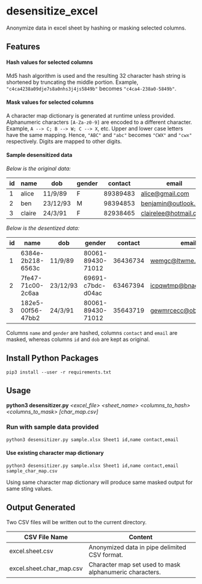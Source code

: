 # desensitize_excel
Anonymize data in excel sheet by hashing or masking selected columns. 


## Features

#### Hash values for selected columns
Md5 hash algorithm is used and the resulting 32 character hash string is shortened by truncating the middle portion. Example, `"c4ca4238a09dje7s8a0nhs3j4js5849b"` becomes `"c4ca4-238a0-5849b"`.

#### Mask values for selected columns
A character map dictionary is generated at runtime unless provided. Alphanumeric characters `[A-Za-z0-9]` are encoded to a different character. Example, `A --> C; B --> W; C --> X`, etc. Upper and lower case letters have the same mapping. Hence, `"ABC"` and `"abc"` becomes `"CWX"` and `"cwx"` respectively.  Digits are mapped to other digits.

#### Sample desensitized data

_Below is the original data:_

id | name | dob | gender | contact | email
-- | -- | -- | -- | -- | --
1 | alice | 11/9/89 | F | 89389483 | alice@gmail.com
2 | ben | 23/12/93 | M | 98394853 | benjamin@outlook.com
3 | claire | 24/3/91 | F | 82938465 | clairelee@hotmail.com

_Below is the desentized data:_

id | name | dob | gender | contact | email
-- | -- | -- | -- | -- | --
1 | 6384e-2b218-6563c | 11/9/89 | 80061-89430-71012 | 36436734 | wemgc@ltwme.gbt
2 | 7fe47-71c00-2c6aa | 23/12/93 | 69691-c7bdc-d04ac | 63467394 | icpqwtmp@bnaebbd.gbt
3 | 182e5-00f56-47bb2 | 24/3/91 | 80061-89430-71012 | 35643719 | gewmrcecc@obatwme.gbt

Columns `name` and `gender` are hashed, columns `contact` and `email` are masked, whereas columns `id` and `dob` are kept as original.


## Install Python Packages
```
pip3 install --user -r requirements.txt
```


## Usage

**python3 desensitizer.py** _<excel_file>_ _<sheet_name>_ _<columns_to_hash>_ _<columns_to_mask>_ _[char_map.csv]_

### Run with sample data provided
```
python3 desensitizer.py sample.xlsx Sheet1 id,name contact,email
```

#### Use existing character map dictionary
```
python3 desensitizer.py sample.xlsx Sheet1 id,name contact,email sample_char_map.csv
```
Using same character map dictionary will produce same masked output for same sting values.


## Output Generated
Two CSV files will be written out to the current directory.

CSV File Name | Content
-- | --
excel.sheet.csv | Anonymized data in pipe delimited CSV format.
excel.sheet.char_map.csv | Character map set used to mask alphanumeric characters.
